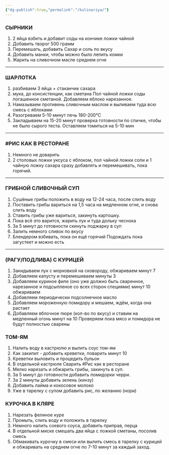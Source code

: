 ```yaml
---
{"dg-publish":true,"permalink":"/kulinariya/"}
---
```


### СЫРНИКИ
1) 2 яйца взбить и добавит соды на кончике ложки чайной
2) Добавить творог 500 грамм 
3) Перемешать, добавить Сахар и соль по вкусу
4) Добавить манки, чтобы можно было лепить комки 
5) Жарить на сливочном масле среднем огне
****
### ШАРЛОТКА
1) разбиваем 3 яйца + стаканчик сахара 
2) мука, до консистенции, как сметана Пол чайной ложки соды погашенное сметаной. Добавляем яблоко нарезанное. 
3) Намазываем противень сливочным маслом и выливаем туда всю смесь с яблоками 
4) Разогреваем 5-10 минут печь 180-200°C
5) Закладываем на 15-20 минут проверка готовности по спичке, чтобы не было сырого теста. Оставляем томиться на 5-10 мин
****
### #РИС КАК В РЕСТОРАНЕ 
1) Немного не доварить 
2) 2 столовых ложки уксуса с яблоком, пол чайной ложки соли и 1 чайную ложку сахара сразу добавлять и перемешивать, пока горячий.
****
### ГРИБНОЙ СЛИВОЧНЫЙ СУП 
1) Сушёные грибы положить в воду на 12-24 часа, после слить воду 
2) Поставить грибы вариться на 1,5 часа на медленном огне, и снова слить воду 
3) Ставить грибы уже вариться, закинуть картошку.
4) Пока всё это варится, жарить лук и туда дольку чеснока 
5) За 5 минут до готовности скинуть поджарку в суп 
6) Залить немного сливок по вкусу 
7) Блендером взбивать, пока он ещё горячий Подождать пока загустеет и можно есть
****
### (РАГУ/ПОДЛИВА) С КУРИЦЕЙ 
1) Закидываем лук с морковкой на сковороду, обжариваем минут 7
2) Добавляем капусту и перемешиваем минуты 3 
3) Добавляем куриное филе (оно уже должно быть сваренное, нарезанное и подсыпленое со всех сторон специями) минут 10 обжариваем 
4) Добавляем периодически подсолнечное масло
5) Добавляем мороженную помидору и мешаем, ждём, когда она растает
6) Добавляем яблочное пюре (кол-во по вкусу) и ставим на медленный огонь минут на 10 Проверяем пока мясо и помидора не будут полностью сварены
### ТОМ-ЯМ
1) Налить воду в кастрюлю и вылить соус том-ям 
2) Как закипит - добавить креветки, поварить минут 10 
3) Креветки выловить и процедить бульон 
4) В отдельной кастрюле Сварить #Рис как в ресторане 
5) Мелко нарезать и обжарить грибы, закинуть в суп. 
6) За 5 минут до готовности добавить помидорки черри. 
7) За 2 минуты добавить зелень (кинзу) 
8) Добавить лайма и кокосовое молоко 
9) Уже в тарелку с супом добавить рис, по желанию (нори)
### КУРОЧКА В КЛЯРЕ
1) Нарезать фелиное куре
2) Промыть, слить воду и положить в тарелку
3) Немного налить соевого соуса, добавить приправ, перца
4) В отдельной миске смешать два яйца с ложкой сметаны, посолив смесь
5) Обмакивать курочку в смеси или вылить смесь в тарелку с курицей и обжаривать на среднем огне по 7-10 минут за каждый заход.